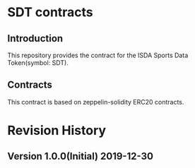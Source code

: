 # SDT contracts

## Introduction

This repository provides the contract for the ISDA Sports Data Token(symbol: SDT).

## Contracts

This contract is based on zeppelin-solidity ERC20 contracts.

# Revision History

## Version 1.0.0(Initial) 2019-12-30
